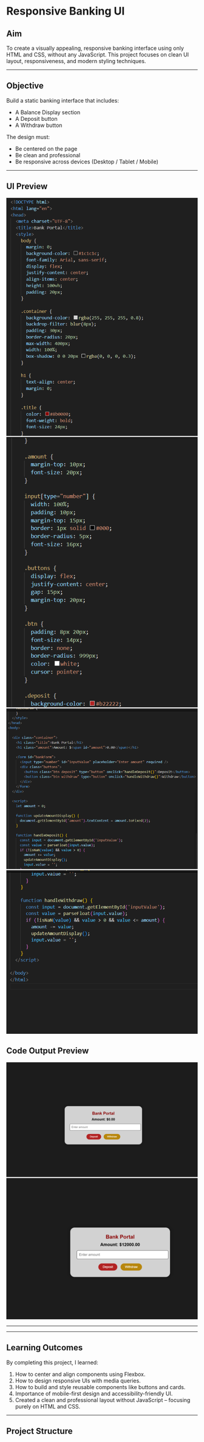 # Responsive Banking UI

## Aim
To create a visually appealing, responsive banking interface using only HTML and CSS, without any JavaScript. This project focuses on clean UI layout, responsiveness, and modern styling techniques.

---

## Objective

Build a static banking interface that includes:
- A Balance Display section  
- A Deposit button  
- A Withdraw button  

The design must:
- Be centered on the page  
- Be clean and professional  
- Be responsive across devices (Desktop / Tablet / Mobile)  

---

## UI Preview

![Desktop UI](./assets/html1.png)
![Desktop UI](./assets/html2.png)
![Desktop UI](./assets/html3.png)
![Desktop UI](./assets/html4.png)





## Code Output Preview


![Desktop UI](./assets/output1.png)
![Desktop UI](./assets/output2.png)

---
---

## Learning Outcomes

By completing this project, I learned:

1. How to center and align components using Flexbox.  
2. How to design responsive UIs with media queries.  
3. How to build and style reusable components like buttons and cards.  
4. Importance of mobile-first design and accessibility-friendly UI.  
5. Created a clean and professional layout without JavaScript – focusing purely on HTML and CSS.  

---

## Project Structure

